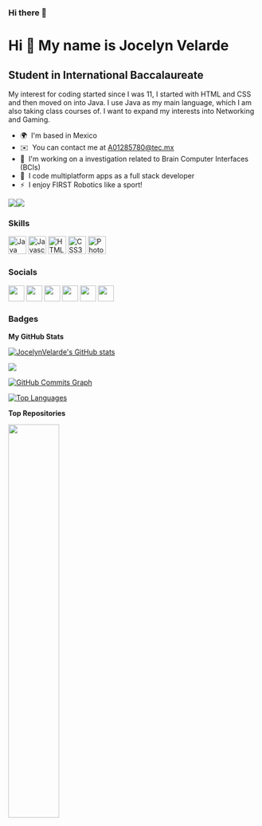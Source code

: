 ### Hi there 👋
Hi 👋 My name is Jocelyn Velarde
================================

Student in International Baccalaureate
--------------------------------------

My interest for coding started since I was 11, I started with HTML and CSS and then moved on into Java. I use Java as my main language, which I am also taking class courses of. I want to expand my interests into Networking and Gaming.

* 🌍  I'm based in Mexico
* ✉️  You can contact me at [A01285780@tec.mx](mailto:A01285780@tec.mx)
* 🧠  I'm working on a investigation related to Brain Computer Interfaces (BCIs)
* 🤝  I code multiplatform apps as a full stack developer
* ⚡  I enjoy FIRST Robotics like a sport!

<a href="https://www.github.com/JocelynVelarde" target="_blank" rel="noreferrer"><img
src="https://img.shields.io/github/followers/JocelynVelarde?logo=github&style=for-the-badge&color=22c55e&labelColor=1c1917" /></a><a href="https://www.twitch.tv/pollogunnpao" target="_blank" rel="noreferrer"><img
src="https://img.shields.io/twitch/status/pollogunnpao?logo=twitchsx&style=for-the-badge&color=22c55e&labelColor=1c1917&label=TWITCH+STATUS" /></a>

### Skills

<p align="left">
<a href="https://www.oracle.com/java/" target="_blank" rel="noreferrer"><img src="https://raw.githubusercontent.com/danielcranney/readme-generator/main/public/icons/skills/java-colored.svg" width="36" height="36" alt="Java" /></a>
<a href="https://developer.mozilla.org/en-US/docs/Web/JavaScript" target="_blank" rel="noreferrer"><img src="https://raw.githubusercontent.com/danielcranney/readme-generator/main/public/icons/skills/javascript-colored.svg" width="36" height="36" alt="Javascript" /></a>
<a href="https://developer.mozilla.org/en-US/docs/Glossary/HTML5" target="_blank" rel="noreferrer"><img src="https://raw.githubusercontent.com/danielcranney/readme-generator/main/public/icons/skills/html5-colored.svg" width="36" height="36" alt="HTML5" /></a>
<a href="https://www.w3.org/TR/CSS/#css" target="_blank" rel="noreferrer"><img src="https://raw.githubusercontent.com/danielcranney/readme-generator/main/public/icons/skills/css3-colored.svg" width="36" height="36" alt="CSS3" /></a>
<a href="https://www.adobe.com/uk/products/photoshop.html" target="_blank" rel="noreferrer"><img src="https://raw.githubusercontent.com/danielcranney/readme-generator/main/public/icons/skills/photoshop-colored-dark.svg" width="36" height="36" alt="Photoshop" /></a>
</p>


### Socials

<p align="left"> <a href="https://discord.com/users/PolloGunpao#7215 " target="_blank" rel="noreferrer"><img src="https://raw.githubusercontent.com/danielcranney/readme-generator/main/public/icons/socials/discord.svg" width="32" height="32" /></a> <a href="https://www.github.com/JocelynVelarde" target="_blank" rel="noreferrer"><img src="https://raw.githubusercontent.com/danielcranney/readme-generator/main/public/icons/socials/github-dark.svg" width="32" height="32" /></a> <a href="https://www.linkedin.com/in/jocelynvelarde" target="_blank" rel="noreferrer"><img src="https://raw.githubusercontent.com/danielcranney/readme-generator/main/public/icons/socials/linkedin.svg" width="32" height="32" /></a> <a href="https://www.stackoverflow.com/users/18867214/jocelyn-velarde" target="_blank" rel="noreferrer"><img src="https://raw.githubusercontent.com/danielcranney/readme-generator/main/public/icons/socials/stackoverflow.svg" width="32" height="32" /></a> <a href="https://www.youtube.com/c/UCxV9Zb_AwKe3tPnLJCuMk3Q" target="_blank" rel="noreferrer"><img src="https://raw.githubusercontent.com/danielcranney/readme-generator/main/public/icons/socials/youtube.svg" width="32" height="32" /></a> <a href="https://www.twitch.tv/pollogunnpao" target="_blank" rel="noreferrer"><img src="https://raw.githubusercontent.com/danielcranney/readme-generator/main/public/icons/socials/twitch.svg" width="32" height="32" /></a></p>

### Badges

<b>My GitHub Stats</b>

<a href="http://www.github.com/JocelynVelarde"><img src="https://github-readme-stats.vercel.app/api?username=JocelynVelarde&show_icons=true&hide=&count_private=true&title_color=f97316&text_color=ffffff&icon_color=22c55e&bg_color=1c1917&hide_border=true&show_icons=true" alt="JocelynVelarde's GitHub stats" /></a>

<a href="http://www.github.com/JocelynVelarde"><img src="https://github-readme-streak-stats.herokuapp.com/?user=JocelynVelarde&stroke=ffffff&background=1c1917&ring=f97316&fire=f97316&currStreakNum=ffffff&currStreakLabel=f97316&sideNums=ffffff&sideLabels=ffffff&dates=ffffff&hide_border=true" /></a>

<a href="http://www.github.com/JocelynVelarde"><img src="https://activity-graph.herokuapp.com/graph?username=JocelynVelarde&bg_color=1c1917&color=ffffff&line=22c55e&point=ffffff&area_color=1c1917&area=true&hide_border=true&custom_title=GitHub%20Commits%20Graph" alt="GitHub Commits Graph" /></a>

<a href="https://github.com/JocelynVelarde" align="left"><img src="https://github-readme-stats.vercel.app/api/top-langs/?username=JocelynVelarde&langs_count=10&title_color=f97316&text_color=ffffff&icon_color=22c55e&bg_color=1c1917&hide_border=true&locale=en&custom_title=Top%20%Languages" alt="Top Languages" /></a>

<b>Top Repositories</b>

<div width="100%" align="center"><a href="https://github.com/JocelynVelarde/Interfaz-Grafica" align="left"><img align="left" width="45%" src="https://github-readme-stats.vercel.app/api/pin/?username=JocelynVelarde&repo=Interfaz-Grafica&title_color=f97316&text_color=ffffff&icon_color=22c55e&bg_color=1c1917&hide_border=true&locale=en" /></a></div><br /><br /><br /><br /><br /><br /><br />
